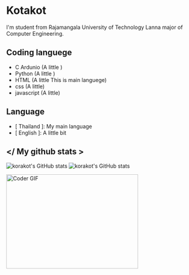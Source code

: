 # Kotakot

I'm student from Rajamangala University of Technology Lanna major of Computer Engineering.

## Coding languege

- C Ardunio (A little )
- Python (A little )
- HTML (A little This is main languege)
- css (A little)
- javascript (A little)

## Language

- [ Thailand ]: My main language
- [ English ]: A little bit

## </ My github stats >

![korakot's GitHub stats](https://github-readme-stats.vercel.app/api?username=Korakot2001&show_icons=true&theme=tokyonight)
![korakot's GitHub stats](https://github-readme-stats.vercel.app/api/top-langs/?username=Korakot2001&langs_count=5&theme=tokyonight)

<img alt="Coder GIF" height=250 width=350 src="https://images.squarespace-cdn.com/content/v1/5769fc401b631bab1addb2ab/1541580611624-TE64QGKRJG8SWAIUS7NS/ke17ZwdGBToddI8pDm48kPoswlzjSVMM-SxOp7CV59BZw-zPPgdn4jUwVcJE1ZvWQUxwkmyExglNqGp0IvTJZamWLI2zvYWH8K3-s_4yszcp2ryTI0HqTOaaUohrI8PI6FXy8c9PWtBlqAVlUS5izpdcIXDZqDYvprRqZ29Pw0o/coding-freak.gif" />
